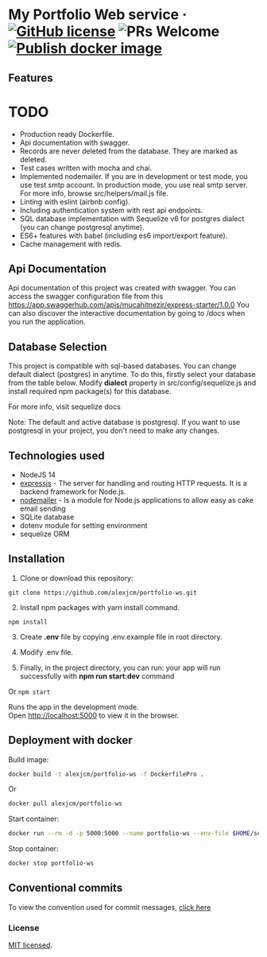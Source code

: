 # My Portfolio Web service &middot; [![GitHub license](https://img.shields.io/badge/license-MIT-blue.svg)](https://github.com/facebook/react/blob/master/LICENSE) ![PRs Welcome](https://img.shields.io/badge/PRs-welcome-brightgreen.svg) [![Publish docker image](https://github.com/alexjcm/portfolio-ws/actions/workflows/publish-docker-image.yml/badge.svg?branch=main)](https://github.com/alexjcm/portfolio-ws/actions/workflows/publish-docker-image.yml)

## Features

# TODO
- Production ready Dockerfile.
- Api documentation with swagger.
- Records are never deleted from the database. They are marked as deleted.
- Test cases written with mocha and chai.
- Implemented nodemailer. If you are in development or test mode, you use test smtp account. In production mode, you use real smtp server. For more info, browse src/helpers/mail.js file.
- Linting with eslint (airbnb config).
- Including authentication system with rest api endpoints.
- SQL database implementation with Sequelize v6 for postgres dialect (you can change postgresql anytime).
- ES6+ features with babel (including es6 import/export feature).
- Cache management with redis.

## Api Documentation

Api documentation of this project was created with swagger. You can access the swagger configuration file from this https://app.swaggerhub.com/apis/mucahitnezir/express-starter/1.0.0
You can also discover the interactive documentation by going to /docs when you run the application.

## Database Selection

This project is compatible with sql-based databases. You can change default dialect (postgres) in anytime. To do this, firstly select your database from the table below. Modify **dialect** property in src/config/sequelize.js and install required npm package(s) for this database.

For more info, visit sequelize docs

Note: The default and active database is postgresql. If you want to use postgresql in your project, you don't need to make any changes.

## Technologies used

- NodeJS 14
- [expressjs](https://github.com/expressjs/express) - The server for handling and routing HTTP requests. It is a backend framework for Node.js.
- [nodemailer](https://github.com/nodemailer/nodemailer) - Is a module for Node.js applications to allow easy as cake email sending
- SQLite database
- dotenv module for setting environment
- sequelize ORM

## Installation

1. Clone or download this repository:

```
git clone https://github.com/alexjcm/portfolio-ws.git
```

2.  Install npm packages with yarn install command.

```
npm install
```

3. Create **.env** file by copying .env.example file in root directory.

4. Modify .env file.

5. Finally, in the project directory, you can run: your app will run successfully with **npm run start:dev** command

Or `npm start`

Runs the app in the development mode.\
Open [http://localhost:5000](http://localhost:5000) to view it in the browser.

## Deployment with docker

Build image:

```bash
docker build -t alexjcm/portfolio-ws -f DockerfilePro .
```

Or

```bash
docker pull alexjcm/portfolio-ws
```

Start container:

```bash
docker run --rm -d -p 5000:5000 --name portfolio-ws --env-file $HOME/secrets/.env alexjcm/portfolio-ws
```

Stop container:

```bash
docker stop portfolio-ws
```

## Conventional commits

To view the convention used for commit messages, [click here](https://gist.github.com/alexjcm/6cc0a0a1ed96c85675a9d92706e1099d)

### License

[MIT licensed](./LICENSE).
